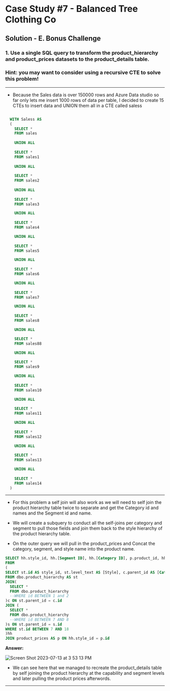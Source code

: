 # Case Study #7 - Balanced Tree Clothing Co

## Solution - E. Bonus Challenge

### 1. Use a single SQL query to transform the product_hierarchy and product_prices datasets to the product_details table.

### Hint: you may want to consider using a recursive CTE to solve this problem!

***

- Because the Sales data is over 150000 rows and Azure Data studio so far only lets me insert 1000 rows of data per table, I decided to create 15 CTEs to insert data and UNION them all in a CTE called saless

````SQL

  WITH Saless AS
  (
    SELECT *
    FROM sales
    
    UNION ALL
    
    SELECT *
    FROM sales1
    
    UNION ALL
    
    SELECT *
    FROM sales2 
    
    UNION ALL
    
    SELECT *
    FROM sales3

    UNION ALL
    
    SELECT *
    FROM sales4 

    UNION ALL
    
    SELECT *
    FROM sales5

    UNION ALL
    
    SELECT *
    FROM sales6

    UNION ALL
    
    SELECT *
    FROM sales7

    UNION ALL
    
    SELECT *
    FROM sales8

    UNION ALL

    SELECT *
    FROM sales88

    UNION ALL
    
    SELECT *
    FROM sales9

    UNION ALL
    
    SELECT *
    FROM sales10

    UNION ALL
    
    SELECT *
    FROM sales11

    UNION ALL
    
    SELECT *
    FROM sales12

    UNION ALL
    
    SELECT *
    FROM sales13

    UNION ALL
    
    SELECT *
    FROM sales14
  )
````

***

- For this problem a self join will also work as we will need to self join the product hierarchy table twice to separate and get the Category id and names and the Segment id and name.
  
- We will create a subquery to conduct all the self-joins per category and segment to pull those fields and join them back to the style hierarchy of the product hierarchy table.

- On the outer query we will pull in the product_prices  and Concat the category, segment, and style name into the product name.



````sql
SELECT hh.style_id, hh.[Segment ID], hh.[Category ID], p.product_id, hh.Style, hh.Category, hh.Segment, CONCAT(hh.Style, ' ', hh.Segment, ' - ', hh.Category) AS [Product Name], p.price
FROM 
(
SELECT st.id AS style_id, st.level_text AS [Style], c.parent_id AS [Category ID], c.level_text AS [Category], s.parent_id AS [Segment ID], s.level_text AS [Segment]
FROM dbo.product_hierarchy AS st
JOIN(
  SELECT * 
  FROM dbo.product_hierarchy
  --WHERE id BETWEEN 1 and 2
)c ON st.parent_id = c.id
JOIN (
  SELECT *
  FROM dbo.product_hierarchy
  --WHERE id BETWEEN 7 AND 8
)s ON st.parent_id = s.id
WHERE st.id BETWEEN 7 AND 18
)hh
JOIN product_prices AS p ON hh.style_id = p.id

````


**Answer:**

![Screen Shot 2023-07-13 at 3 53 13 PM](https://github.com/KennethManzi1/8-week-SQL-Challenge/assets/120513764/b918e74a-ef90-4b72-9527-21552ac125d5)


- We can see here that we managed to recreate the product_details table by self joining the product hierarchy at the capability and segment levels and later pulling the product prices afterwords.



***

